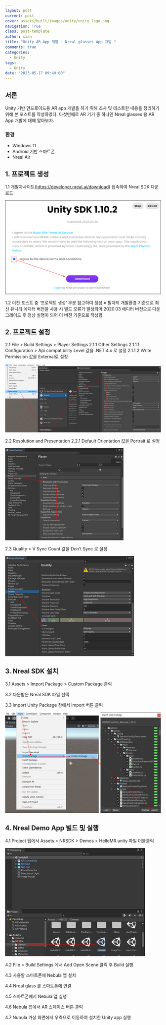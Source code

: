```yaml
---
layout: post
current: post
cover: assets/built/images/unity/unity_logo.png
navigation: True
class: post-template
author: sian
title: "Unity AR App 개발 - Nreal glasses App 개발 "
comments: true
categories:
  - Unity
tags:
  - Unity
date: "2023-05-17 09:40:00"
---
```


## 서론

Unity 기반 안드로이드용 AR app 개발을 하기 위해 조사 및 테스트한 내용을 정리하기 위해 본 포스트를 작성하였다.
다섯번째로 AR 기기 중 하나인 Nreal glasses 용 AR App 개발에 대해 알아보자.


### 환경

- Windows 11
- Android 기반 스마트폰
- Nreal Air



## 1.   프로젝트 생성

1.1	개발자사이트(https://developer.nreal.ai/download) 접속하여 Nreal SDK 다운로드

![img](\assets\built\images\unity\unity_5_1_1.png)
 
1.2	이전 포스트 중 ‘프로젝트 생성’ 부분 참고하여 생성
※ 필자의 개발환경 기준으로 최신 유니티 에디터 버전을 사용 시 빌드 오류가 발생되어 2020.03 에디터 버전으로 다운그레이드 후 정상 실행이 되어 이 버전 기준으로 작성함.



## 2.   프로젝트 설정

2.1	File > Build Settings > Player Settings 
    2.1.1	Other Settings 
        2.1.1.1	Configuration > Api compatibility Level 값을 .NET 4.x 로 설정
        2.1.1.2	Write Permission 값을 External로 설정

![img](\assets\built\images\unity\unity_5_2_1.png)

2.2	Resolution and Presentation 
    2.2.1	Default Orientation 값을 Portrait 로 설정

![img](\assets\built\images\unity\unity_5_2_2.png)
 
2.3	Quality > V Sync Count 값을 Don’t Sync 로 설정

![img](\assets\built\images\unity\unity_5_2_3.png)



## 3.  Nreal SDK 설치

3.1	Assets > Import Package > Custom Package 클릭

3.2	다운받은 Nreal SDK 파일 선택

3.3	Import Unity Package 창에서 Import 버튼 클릭

![img](\assets\built\images\unity\unity_5_3_1.png)



## 4.	Nreal Demo App 빌드 및 실행

4.1	Project 탭에서 Assets > NRSDK > Demos > HelloMR.unity 파일 더블클릭
 
![img](\assets\built\images\unity\unity_5_4_1.png)

4.2	File > Build Settings 에서 Add Open Scene 클릭 후 Build 실행

4.3	사용할 스마트폰에 Nebula 앱 설치

4.4	Nreal glass 를 스마트폰에 연결

4.5	스마트폰에서 Nebula 앱 실행

4.6	Nebula 앱에서 AR 스페이스 버튼 클릭

4.7	Nubula 가상 화면에서 우측으로 이동하여 설치한 Unity app 실행



